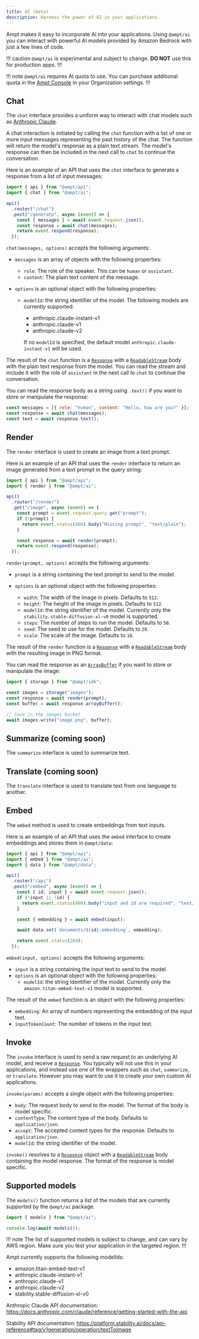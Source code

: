 ```yaml
---
title: AI (beta)
description: Harness the power of AI in your applications.
---
```


Ampt makes it easy to incorporate AI into your applications. Using `@ampt/ai` you can interact with powerful AI models provided by Amazon Bedrock with just a few lines of code.

!!! caution
`@ampt/ai` is experimental and subject to change. **DO NOT** use this for production apps.
!!!

!!! note
`@ampt/ai` requires AI quota to use. You can purchase additional quota in the [Ampt Console](https://ampt.dev) in your Organization settings.
!!!

## Chat

The `chat` interface provides a uniform way to interact with chat models such as [Anthropic Claude](https://docs.anthropic.com/claude/docs).

A chat interaction is initiated by calling the `chat` function with a list of one or more input messages representing the past history of the chat. The function will return the model's response as a plain text stream. The model's response can then be included in the next call to `chat` to continue the conversation.

Here is an example of an API that uses the `chat` interface to generate a response from a list of input messages:

```javascript
import { api } from "@ampt/api";
import { chat } from "@ampt/ai";

api()
  .router("/chat")
  .post("/generate", async (event) => {
    const { messages } = await event.request.json();
    const response = await chat(messages);
    return event.respond(response);
  });
```

`chat(messages, options)` accepts the following arguments:

- `messages` is an array of objects with the following properties:

  - `role`: The role of the speaker. This can be `human` or `assistant`.
  - `content`: The plain text content of the message.

- `options` is an optional object with the following properties:

  - `modelId`: the string identifier of the model. The following models are currently supported:

    - anthropic.claude-instant-v1
    - anthropic.claude-v1
    - anthropic.claude-v2

    If no `modelId` is specified, the default model `anthropic.claude-instant-v1` will be used.

The result of the `chat` function is a [`Response`][1] with a [`ReadableStream`][2] body with the plain text response from the model. You can read the stream and include it with the role of `assistant` in the next call to `chat` to continue the conversation.

You can read the response body as a string using `.text()` if you want to store or manipulate the response:

```javascript
const messages = [{ role: "human", content: "Hello, how are you?" }];
const response = await chat(messages);
const text = await response.text();
```

## Render

The `render` interface is used to create an image from a text prompt.

Here is an example of an API that uses the `render` interface to return an image generated from a text prompt in the query string:

```javascript
import { api } from "@ampt/api";
import { render } from "@ampt/ai";

api()
  .router("/render")
  .get("/image", async (event) => {
    const prompt = event.request.query.get("prompt");
    if (!prompt) {
      return event.status(400).body("Missing prompt", "text/plain");
    }

    const response = await render(prompt);
    return event.respond(response);
  });
```

`render(prompt, options)` accepts the following arguments:

- `prompt` is a string containing the text prompt to send to the model.

- `options` is an optional object with the following properties:

  - `width`: The width of the image in pixels. Defaults to `512`.
  - `height`: The height of the image in pixels. Defaults to `512`.
  - `modelId`: the string identifier of the model. Currently only the `stability.stable-diffusion-xl-v0` model is supported.
  - `steps`: The number of steps to run the model. Defaults to `50`.
  - `seed`: The seed to use for the model. Defaults to `20`.
  - `scale`: The scale of the image. Defaults to `10`.

The result of the `render` function is a [`Response`][1] with a [`ReadableStream`][2] body with the resulting image in PNG format.

You can read the response as an [`ArrayBuffer`][3] if you want to store or manipulate the image:

```javascript
import { storage } from "@ampt/sdk";

const images = storage("images");
const response = await render(prompt);
const buffer = await response.arrayBuffer();

// Save in the images bucket
await images.write("image.png", buffer);
```

## Summarize (coming soon)

The `summarize` interface is used to summarize text.

## Translate (coming soon)

The `translate` interface is used to translate text from one language to another.

## Embed

The `embed` method is used to create embeddings from text inputs.

Here is an example of an API that uses the `embed` interface to create embeddings and stores them in `@ampt/data`:

```javascript
import { api } from "@ampt/api";
import { embed } from "@ampt/ai";
import { data } from "@ampt/data";

api()
  .router("/api")
  .post("/embed", async (event) => {
    const { id, input } = await event.request.json();
    if (!input || !id) {
      return event.status(400).body("input and id are required", "text/plain");
    }

    const { embedding } = await embed(input);

    await data.set(`documents/${id}:embedding`, embedding);

    return event.status(204);
  });
```

`embed(input, options)` accepts the following arguments:

- `input` is a string containing the input text to send to the model.
- `options` is an optional object with the following properties:
  - `modelId`: the string identifier of the model. Currently only the `amazon.titan-embed-text-v1` model is supported.

The result of the `embed` function is an object with the following properties:

- `embedding`: An array of numbers representing the embedding of the input text.
- `inputTokenCount`: The number of tokens in the input text.

## Invoke

The `invoke` interface is used to send a raw request to an underlying AI model, and receive a [`Response`][1]. You typically will not use this in your applications, and instead use one of the wrappers such as `chat`, `summarize`, or `translate`. However you may want to use it to create your own custom AI applications.

`invoke(params)` accepts a single object with the following properties:

- `body`: The request body to send to the model. The format of the body is model specific.
- `contentType`: The content type of the body. Defaults to `application/json`.
- `accept`: The accepted content types for the response. Defaults to `application/json`.
- `modelId`: the string identifier of the model.

`invoke()` resolves to a [`Response`][1] object with a [`ReadableStream`][2] body containing the model response. The format of the response is model specific.

## Supported models

The `models()` function returns a list of the models that are currently supported by the `@ampt/ai` package.

```javascript
import { models } from "@ampt/ai";

console.log(await models());
```

!!! note
The list of supported models is subject to change, and can vary by AWS region. Make sure you test your application in the targeted region.
!!!

Ampt currently supports the following modelIds:

- amazon.titan-embed-text-v1
- anthropic.claude-instant-v1
- anthropic.claude-v1
- anthropic.claude-v2
- stability.stable-diffusion-xl-v0

Anthropic Claude API documentation: https://docs.anthropic.com/claude/reference/getting-started-with-the-api

Stability API documentation: https://platform.stability.ai/docs/api-reference#tag/v1generation/operation/textToImage

[1]: https://developer.mozilla.org/en-US/docs/Web/API/Response
[2]: https://developer.mozilla.org/en-US/docs/Web/API/ReadableStream
[3]: https://developer.mozilla.org/en-US/docs/Web/JavaScript/Reference/Global_Objects/ArrayBuffer

